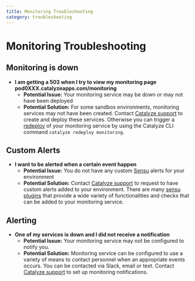 ```yaml
---
title: Monitoring Troubleshooting
category: troubleshooting
---
```


# Monitoring Troubleshooting

## Monitoring is down
- **I am getting a 503 when I try to view my monitoring page pod0XXX.catalyzeapps.com/monitoring**
	- **Potential Issue:** Your monitoring service may be down or may not have been deployed
	- **Potential Solution:** For some sandbox environments, monitoring services may not have been created. Contact [Catalyze support](https://resources.catalyze.io/stratum/articles/contact/) to create and deploy these services.  Otherwise you can trigger a [redeploy](https://resources.catalyze.io/paas/paas-cli-reference/redeploy/#redeploy) of your monitoring service by using the Catalyze CLI command `catalyze redeploy monitoring`.

## Custom Alerts
- **I want to be alerted when a certain event happen**
	- **Potential Issue:** You do not have any custom [Sensu](https://sensuapp.org/) alerts for your environment  
	- **Potential Solution:** Contact [Catalyze support](https://resources.catalyze.io/stratum/articles/contact/) to request to have custom alerts added to your environment. There are many [sensu plugins](https://sensuapp.org/plugins) that provide a wide variety of functionalities and checks that can be added to your monitoring service.

## Alerting
- **One of my services is down and I did not receive a notification**
	- **Potential Issue:** Your monitoring service may not be configured to notify you.
	- **Potential Solution:** Monitoring service can be configured to use a variety of means to contact personnel when an appropriate events occurs. You can be contacted via Slack, email or text. Contact [Catalyze support](https://resources.catalyze.io/stratum/articles/contact/) to set up monitoring notifications.